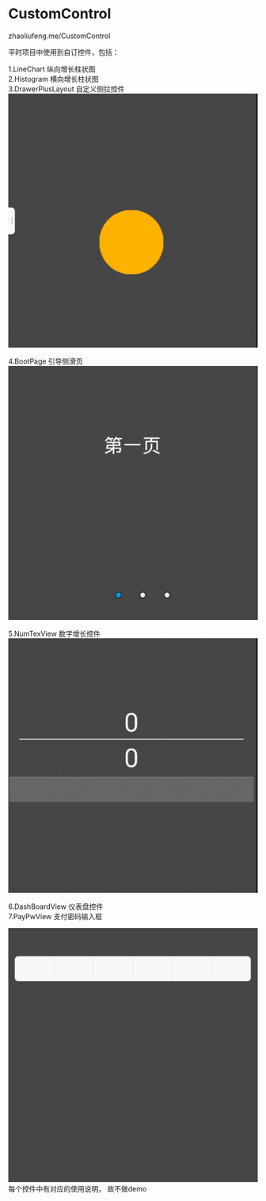 # CustomControl
zhaoliufeng.me/CustomControl

平时项目中使用到自订控件，包括：

1.LineChart 纵向增长柱状图 <br>
2.Histogram 横向增长柱状图<br>
3.DrawerPlusLayout 自定义侧拉控件<br>
![image](https://github.com/zhaoliufeng/CustomControl/blob/master/DrawerPlusLayout%20自定义侧拉V1/ScreenShoot/drawerplus.gif)<br>

4.BootPage 引导侧滑页<br>
![image](https://github.com/zhaoliufeng/CustomControl/blob/master/BootPage%20引导侧滑页V1/ScreenShoot/bootpage.gif)<br>

5.NumTexView 数字增长控件<br>
![image](https://github.com/zhaoliufeng/CustomControl/blob/master/NumTextView%20数字增长V1/ScreenShoot/numview.gif)<br>

6.DashBoardView 仪表盘控件<br>
7.PayPwView 支付密码输入框<br>

![image](https://github.com/zhaoliufeng/CustomControl/blob/master/PayPwView%20六位密码输入框V1/ScreenShoot/payview.gif)<br>
每个控件中有对应的使用说明， 故不做demo
